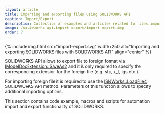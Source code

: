```yaml
---
layout: article
title: Importing and exporting files using SOLIDWORKS API
caption: Import/Export
description: Collection of examples and articles related to files importing and exporting using SOLIDWORKS API
image: /solidworks-api/import-export/import-export.img
order: 7
---
```

{% include img.html src="import-export.svg" width=250 alt="Importing and exporting SOLIDWORKS files with SOLIDWORKS API" align="center" %}

SOLIDWORKS API allows to export file to foreign format via [IModelDocExtension::SaveAs2](http://help.solidworks.com/2019/english/api/sldworksapi/solidworks.interop.sldworks~solidworks.interop.sldworks.imodeldocextension~saveas2.html) and it is only required to specify the corresponding extension for the foreign file (e.g. stp, x_t, igs etc.).

For importing foreign file it is required to use the [ISldWorks::LoadFile4](http://help.solidworks.com/2019/english/api/sldworksapi/solidworks.interop.sldworks~solidworks.interop.sldworks.isldworks~loadfile4.html) SOLIDWORKS API method. Parameters of this function allows to specify additional importing options.

This section contains code example, macros and scripts for automation import and export functionality of SOLIDWORKS.
